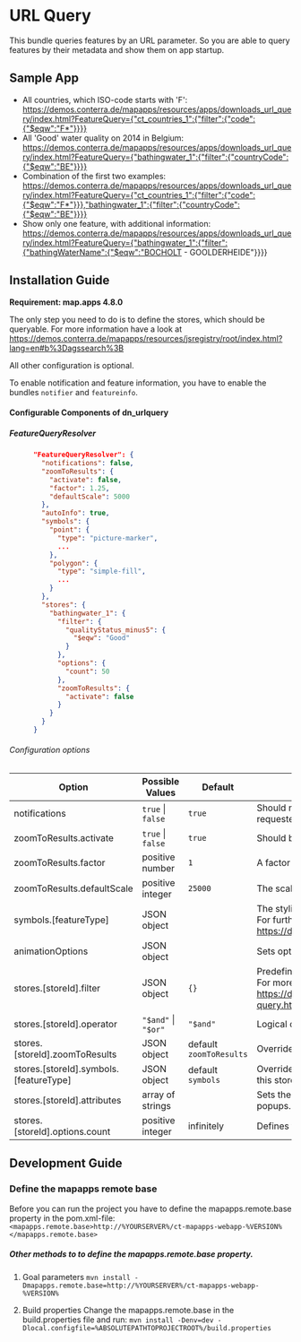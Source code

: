 # URL Query
This bundle queries features by an URL parameter.
So you are able to query features by their metadata and show them on app startup.

Sample App
------------------
* All countries, which ISO-code starts with 'F':
https://demos.conterra.de/mapapps/resources/apps/downloads_url_query/index.html?FeatureQuery={"ct_countries_1":{"filter":{"code":{"$eqw":"F*"}}}}
* All 'Good' water quality on 2014 in Belgium:
https://demos.conterra.de/mapapps/resources/apps/downloads_url_query/index.html?FeatureQuery={"bathingwater_1":{"filter":{"countryCode":{"$eqw":"BE"}}}}
* Combination of the first two examples:
https://demos.conterra.de/mapapps/resources/apps/downloads_url_query/index.html?FeatureQuery={"ct_countries_1":{"filter":{"code":{"$eqw":"F*"}}},"bathingwater_1":{"filter":{"countryCode":{"$eqw":"BE"}}}}
* Show only one feature, with additional information:
https://demos.conterra.de/mapapps/resources/apps/downloads_url_query/index.html?FeatureQuery={"bathingwater_1":{"filter":{"bathingWaterName":{"$eqw":"BOCHOLT - GOOLDERHEIDE"}}}}

Installation Guide
------------------
**Requirement: map.apps 4.8.0**

The only step you need to do is to define the stores, which should be queryable.
For more information have a look at
https://demos.conterra.de/mapapps/resources/jsregistry/root/index.html?lang=en#b%3Dagssearch%3B

All other configuration is optional.

To enable notification and feature information, you have to enable the bundles ```notifier``` and ```featureinfo```.

#### Configurable Components of dn_urlquery

##### FeatureQueryResolver
```json
      "FeatureQueryResolver": {
        "notifications": false,
        "zoomToResults": {
          "activate": false,
          "factor": 1.25,
          "defaultScale": 5000
        },
        "autoInfo": true,
        "symbols": {
          "point": {
            "type": "picture-marker",
            ...
          },
          "polygon": {
            "type": "simple-fill",
            ...
          }
        },
        "stores": {
          "bathingwater_1": {
            "filter": {
              "qualityStatus_minus5": {
                "$eqw": "Good"
              }
            },
            "options": {
              "count": 50
            },
            "zoomToResults": {
              "activate": false
            }
          }
        }
      }
```

###### Configuration options
| Option                                 | Possible Values                 | Default                     | Description                                                                                                                                                                                                           |
|----------------------------------------|---------------------------------|-----------------------------|-----------------------------------------------------------------------------------------------------------------------------------------------------------------------------------------------------------------------|
| notifications                          | ```true``` &#124; ```false```   | ```true```                  | Should notifications shown, if an error occurred, e.g. to many features were requested?                                                                                                                               |
| zoomToResults.activate                 | ```true``` &#124; ```false```   | ```true```                  | Should be zoomed to all requested features?                                                                                                                                                                           |
| zoomToResults.factor                   | positive number                 | ```1```                     | A factor of the zoom extent, to get a border around all requested features                                                                                                                                            |
| zoomToResults.defaultScale             | positive integer                | ```25000```                 | The scale used, if no extent could created from the features                                                                                                                                                          |
| symbols.[featureType]                  | JSON object                     |                             | The styling information, how to render the features.<br> For further information have a look at <br> https://developers.arcgis.com/javascript/latest/api-reference/esri-symbols.html                                  |
| animationOptions                       | JSON object                     |                             | Sets options to configure the zoom animation                                                                                                                                                                          |
| stores.[storeId].filter                | JSON object                     | ```{}```                    | Predefined filters, to limit the access to the features. <br> For more information have a look at <br> https://docs.conterra.de/en/mapapps/latest/developersguide/concepts/complex-query.html#_complex_query_language |
| stores.[storeId].operator              | ```"$and"``` &#124; ```"$or"``` | ```"$and"```                | Logical operator to combine the predefined filters with the user-defined one.                                                                                                                                         |
| stores.[storeId].zoomToResults         | JSON object                     | default ```zoomToResults``` | Overrides the default zoomToResults to change the behavior of every store.                                                                                                                                            |
| stores.[storeId].symbols.[featureType] | JSON object                     | default ```symbols```       | Overrides the default symbols to change the styling of the features provides by this store.                                                                                                                           |
| stores.[storeId].attributes            | array of strings                |                             | Sets the attributes for the features in this store. Necessary to show attributes in popups.                                                                                                                           |
| stores.[storeId].options.count         | positive integer                | infinitely                  | Defines the limit of requested features. If more returned, no feature will be shown.                                                                                                                                  |

Development Guide
------------------
### Define the mapapps remote base
Before you can run the project you have to define the mapapps.remote.base property in the pom.xml-file:
`<mapapps.remote.base>http://%YOURSERVER%/ct-mapapps-webapp-%VERSION%</mapapps.remote.base>`

##### Other methods to to define the mapapps.remote.base property.
1. Goal parameters
`mvn install -Dmapapps.remote.base=http://%YOURSERVER%/ct-mapapps-webapp-%VERSION%`

2. Build properties
Change the mapapps.remote.base in the build.properties file and run:
`mvn install -Denv=dev -Dlocal.configfile=%ABSOLUTEPATHTOPROJECTROOT%/build.properties`
